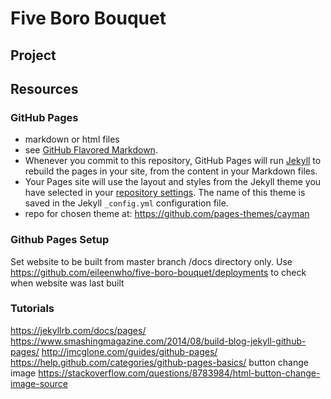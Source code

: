 # Five Boro Bouquet
## Project

## Resources
### GitHub Pages
* markdown or html files
* see [GitHub Flavored Markdown](https://guides.github.com/features/mastering-markdown/).
* Whenever you commit to this repository, GitHub Pages will run [Jekyll](https://jekyllrb.com/) to rebuild the pages in your site, from the content in your Markdown files.
* Your Pages site will use the layout and styles from the Jekyll theme you have selected in your [repository settings](https://github.com/eileenwho/five-boro-bouquet/settings). The name of this theme is saved in the Jekyll `_config.yml` configuration file.
* repo for chosen theme at: https://github.com/pages-themes/cayman
### Github Pages Setup
Set website to be built from master branch /docs directory only.
Use https://github.com/eileenwho/five-boro-bouquet/deployments to check when website was last built
### Tutorials
https://jekyllrb.com/docs/pages/
https://www.smashingmagazine.com/2014/08/build-blog-jekyll-github-pages/
http://jmcglone.com/guides/github-pages/
https://help.github.com/categories/github-pages-basics/
button change image https://stackoverflow.com/questions/8783984/html-button-change-image-source
